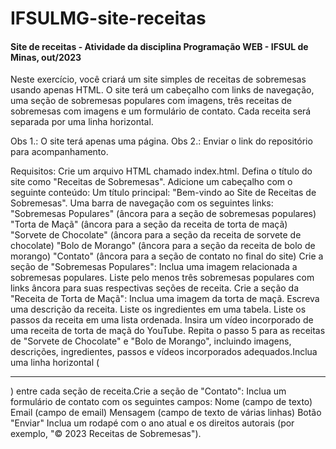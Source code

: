 # IFSULMG-site-receitas
#### Site de receitas - Atividade da disciplina Programação WEB - IFSUL de Minas, out/2023


Neste exercício, você criará um site simples de receitas de sobremesas usando apenas HTML. O site terá um cabeçalho com links de navegação, uma seção de sobremesas populares com imagens, três receitas de sobremesas com imagens e um formulário de contato. Cada receita será separada por uma linha horizontal. 

Obs 1.: O site terá apenas uma página.
Obs 2.: Enviar o link do repositório para acompanhamento.

Requisitos: Crie um arquivo HTML chamado index.html. Defina o título do site como "Receitas de Sobremesas". Adicione um cabeçalho com o seguinte conteúdo:
Um título principal: "Bem-vindo ao Site de Receitas de Sobremesas".
Uma barra de navegação com os seguintes links:
"Sobremesas Populares" (âncora para a seção de sobremesas populares)
"Torta de Maçã" (âncora para a seção da receita de torta de maçã)
"Sorvete de Chocolate" (âncora para a seção da receita de sorvete de chocolate)
"Bolo de Morango" (âncora para a seção da receita de bolo de morango)
"Contato" (âncora para a seção de contato no final do site)
Crie a seção de "Sobremesas Populares":
Inclua uma imagem relacionada a sobremesas populares.
Liste pelo menos três sobremesas populares com links âncora para suas respectivas seções de receita.
Crie a seção da "Receita de Torta de Maçã":
Inclua uma imagem da torta de maçã.
Escreva uma descrição da receita.
Liste os ingredientes em uma tabela.
Liste os passos da receita em uma lista ordenada.
Insira um vídeo incorporado de uma receita de torta de maçã do YouTube.
Repita o passo 5 para as receitas de "Sorvete de Chocolate" e "Bolo de Morango", incluindo imagens, descrições, ingredientes, passos e vídeos incorporados adequados.Inclua uma linha horizontal (<hr>) entre cada seção de receita.Crie a seção de "Contato":
Inclua um formulário de contato com os seguintes campos:
Nome (campo de texto)
Email (campo de email)
Mensagem (campo de texto de várias linhas)
Botão "Enviar"
Inclua um rodapé com o ano atual e os direitos autorais (por exemplo, "© 2023 Receitas de Sobremesas").
